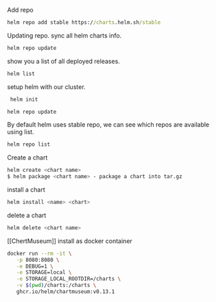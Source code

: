 

Add repo
```cmd
helm repo add stable https://charts.helm.sh/stable
```

Updating repo. sync all helm charts info.
```cmd
helm repo update
```

show you a list of all deployed releases.
```cmd
helm list
```


setup helm with our cluster.
```bash
 helm init
```

```bash
helm repo update 
```

By default helm uses stable repo, we can see
which repos are available using list.
```bash
helm repo list 
```

Create a chart
```bash
helm create <chart name> 
$ helm package <chart name> - package a chart into tar.gz
```

install a chart
```bash
helm install <name> <chart>
```

delete a chart
```bash
helm delete <chart name> 
```

[[ChertMuseum]] install as docker container
```bash
docker run --rm -it \
   -p 8080:8080 \
   -e DEBUG=1 \
   -e STORAGE=local \
   -e STORAGE_LOCAL_ROOTDIR=/charts \
   -v $(pwd)/charts:/charts \
   ghcr.io/helm/chartmuseum:v0.13.1
```
